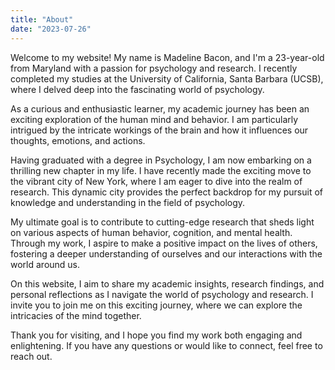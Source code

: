 ```yaml
---
title: "About"
date: "2023-07-26" 
---
```



Welcome to my website! My name is Madeline Bacon, and I'm a 23-year-old from Maryland with a passion for psychology and research. I recently completed my studies at the University of California, Santa Barbara (UCSB), where I delved deep into the fascinating world of psychology.

As a curious and enthusiastic learner, my academic journey has been an exciting exploration of the human mind and behavior. I am particularly intrigued by the intricate workings of the brain and how it influences our thoughts, emotions, and actions.

Having graduated with a degree in Psychology, I am now embarking on a thrilling new chapter in my life. I have recently made the exciting move to the vibrant city of New York, where I am eager to dive into the realm of research. This dynamic city provides the perfect backdrop for my pursuit of knowledge and understanding in the field of psychology.

My ultimate goal is to contribute to cutting-edge research that sheds light on various aspects of human behavior, cognition, and mental health. Through my work, I aspire to make a positive impact on the lives of others, fostering a deeper understanding of ourselves and our interactions with the world around us.

On this website, I aim to share my academic insights, research findings, and personal reflections as I navigate the world of psychology and research. I invite you to join me on this exciting journey, where we can explore the intricacies of the mind together.

Thank you for visiting, and I hope you find my work both engaging and enlightening. If you have any questions or would like to connect, feel free to reach out.
